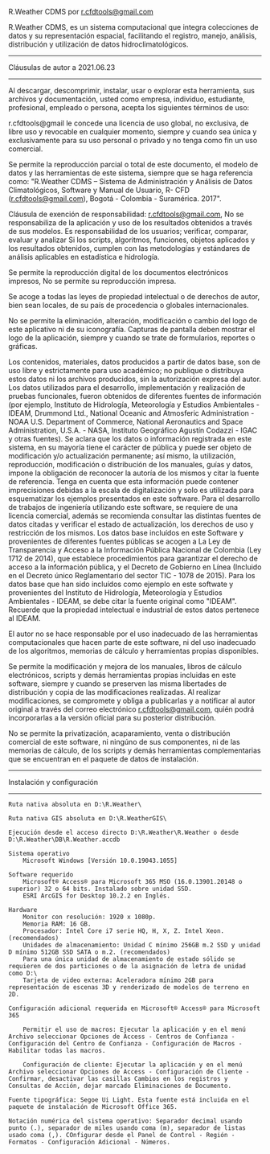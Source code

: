 R.Weather CDMS por r.cfdtools@gmail.com

R.Weather CDMS, es un sistema computacional que integra colecciones de datos y su representación espacial, facilitando el registro, manejo, análisis, distribución y utilización de datos hidroclimatológicos. 


*******************************
Cláusulas de autor a 2021.06.23
*******************************

Al descargar, descomprimir, instalar, usar o explorar esta herramienta, sus archivos y documentación, usted como empresa, individuo, estudiante, profesional, empleado o persona, acepta los siguientes términos de uso:

r.cfdtools@gmail le concede una licencia de uso global, no exclusiva, de libre uso y revocable en cualquier momento, siempre y cuando sea única y exclusivamente para su uso personal o privado y no tenga como fin un uso comercial.

Se permite la reproducción parcial o total de este documento, el modelo de datos y las herramientas de este sistema, siempre que se haga referencia como: "R.Weather CDMS – Sistema de Administración y Análisis de Datos Climatológicos, Software y Manual de Usuario, R- CFD (r.cfdtools@gmail.com), Bogotá - Colombia - Suramérica. 2017".

Cláusula de exención de responsabilidad: r.cfdtools@gmail.com, No se responsabiliza de la aplicación y uso de los resultados obtenidos a través de sus modelos. Es responsabilidad de los usuarios; verificar, comparar, evaluar y analizar Si los scripts, algoritmos, funciones, objetos aplicados y los resultados obtenidos, cumplen con las metodologías y estándares de análisis aplicables en estadística e hidrología.

Se permite la reproducción digital de los documentos electrónicos impresos, No se permite su reproducción impresa.

Se acoge a todas las leyes de propiedad intelectual o de derechos de autor, bien sean locales, de su país de procedencia o globales internacionales. 

No se permite la eliminación, alteración, modificación o cambio del logo de este aplicativo ni de su iconografía. Capturas de pantalla deben mostrar el logo de la aplicación, siempre y cuando se trate de formularios, reportes o gráficas.

Los contenidos, materiales, datos producidos a partir de datos base, son de uso libre y estrictamente para uso académico; no publique o distribuya estos datos ni los archivos producidos, sin la autorización expresa del autor. Los datos utilizados para el desarrollo, implementación y realización de pruebas funcionales, fueron obtenidos de diferentes fuentes de información (por ejemplo, Instituto de Hidrología, Meteorología y Estudios Ambientales - IDEAM, Drummond Ltd., National Oceanic and Atmosferic Administration - NOAA U.S. Department of Commerce, National Aeronautics and Space Administration, U.S.A. - NASA, Instituto Geográfico Agustín Codazzi - IGAC y otras fuentes). Se aclara que los datos o información registrada en este sistema, en su mayoría tiene el carácter de pública y puede ser objeto de modificación y/o actualización permanente; así mismo, la utilización, reproducción, modificación o distribución de los manuales, guías y datos, impone la obligación de reconocer la autoría de los mismos y citar la fuente de referencia. Tenga en cuenta que esta información puede contener imprecisiones debidas a la escala de digitalización y solo es utilizada para esquematizar los ejemplos presentados en este software. Para el desarrollo de trabajos de ingeniería utilizando este software, se requiere de una licencia comercial, además se recomienda consultar las distintas fuentes de datos citadas y verificar el estado de actualización, los derechos de uso y restricción de los mismos. Los datos base incluídos en este Software y provenientes de diferentes fuentes públicas se acogen a La Ley de Transparencia y Acceso a la Información Pública Nacional de Colombia (Ley 1712 de 2014), que establece procedimientos para garantizar el derecho de acceso a la información pública, y el Decreto de Gobierno en Línea (Incluido en el Decreto único Reglamentario del sector TIC - 1078 de 2015). Para los datos base que han sido incluídos como ejemplo en este softwate y provenientes del Instituto de Hidrología, Meteorología y Estudios Ambientales - IDEAM, se debe citar la fuente original como "IDEAM". Recuerde que la propiedad intelectual e industrial de estos datos pertenece al IDEAM. 

El autor no se hace responsable por el uso inadecuado de las herramientas computacionales que hacen parte de este software, ni del uso inadecuado de los algoritmos, memorias de cálculo y herramientas propias disponibles.

Se permite la modificación y mejora de los manuales, libros de cálculo electrónicos, scripts y demás herramientas propias incluidas en este software, siempre y cuando se preserven las misma libertades de distribución y copia de las modificaciones realizadas. Al realizar modificaciones, se compromete y obliga a publicarlas y a notificar al autor original a través del correo electrónico r.cfdtools@gmail.com, quién podrá incorporarlas a la versión oficial para su posterior distribución.

No se permite la privatización, acaparamiento, venta o distribución comercial de este software, ni ningúno de sus componentes, ni de las memorias de cálculo, de los scripts y demás herramientas complementarias que se encuentran en el paquete de datos de instalación.


****************************
Instalación y configuración
****************************

	Ruta nativa absoluta en D:\R.Weather\

	Ruta nativa GIS absoluta en D:\R.WeatherGIS\
	
	Ejecución desde el acceso directo D:\R.Weather\R.Weather o desde D:\R.Weather\DB\R.Weather.accdb

	Sistema operativo
		Microsoft Windows [Versión 10.0.19043.1055] 
		
	Software requerido
		Microsoft® Access® para Microsoft 365 MSO (16.0.13901.20148 o superior) 32 o 64 bits. Instalado sobre unidad SSD.
		ESRI ArcGIS for Desktop 10.2.2 en Inglés.

	Hardware
		Monitor con resolución: 1920 x 1080p.
		Memoria RAM: 16 GB.
		Procesador: Intel Core i7 serie HQ, H, X, Z. Intel Xeon. (recomendados)
		Unidades de almacenamiento: Unidad C mínimo 256GB m.2 SSD y unidad D mínimo 512GB SSD SATA o m.2. (recomendados)
		Para una única unidad de almacenamiento de estado sólido se requieren de dos particiones o de la asignación de letra de unidad como D:\
		Tarjeta de video externa: Aceleradora mínimo 2GB para representación de escenas 3D y renderizado de modelos de terreno en 2D.

	Configuración adicional requerida en Microsoft® Access® para Microsoft 365
		
		Permitir el uso de macros: Ejecutar la aplicación y en el menú Archivo seleccionar Opciones de Access - Centros de Confianza - Configuración del Centro de Confianza - Configuración de Macros - Habilitar todas las macros.
		
		Configuración de cliente: Ejecutar la aplicación y en el menú Archivo seleccionar Opciones de Access - Configuración de Cliente - Confirmar, desactivar las casillas Cambios en los registros y Consultas de Acción, dejar marcado Eliminaciones de Documento.
	
	Fuente tipográfica: Segoe Ui Light. Esta fuente está incluida en el paquete de instalación de Microsoft Office 365.
	
	Notación numérica del sistema operativo: Separador decimal usando punto (.), separador de miles usando coma (m), separador de listas usado coma (,). COnfigurar desde el Panel de Control - Región - Formatos - Configuración Adicional - Números.

